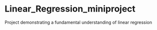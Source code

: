 # Linear_Regression_miniproject
Project demonstrating a fundamental understanding of linear regression
